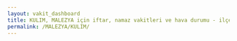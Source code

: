 ```yaml
---
layout: vakit_dashboard
title: KULIM, MALEZYA için iftar, namaz vakitleri ve hava durumu - ilçe/eyalet seç
permalink: /MALEZYA/KULIM/
---
```


<script type="text/javascript">
  var GLOBAL_COUNTRY = 'MALEZYA';
  var GLOBAL_CITY = 'KULIM';
  var GLOBAL_STATE = '';
  var lat = 72;
  var lon = 21;
</script>
